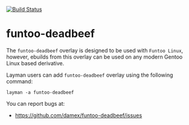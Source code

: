 [![Build Status](https://travis-ci.org/damex/funtoo-deadbeef.svg?branch=master)](https://travis-ci.org/damex/funtoo-deadbeef)

funtoo-deadbeef
===============
 
The `funtoo-deadbeef` overlay is designed to be used with `Funtoo Linux`, however, ebuilds from this overlay can be used on any modern Gentoo Linux based derivative.

Layman users can add `funtoo-deadbeef` overlay using the following command:

`layman -a funtoo-deadbeef`

You can report bugs at:
 
* https://github.com/damex/funtoo-deadbeef/issues
